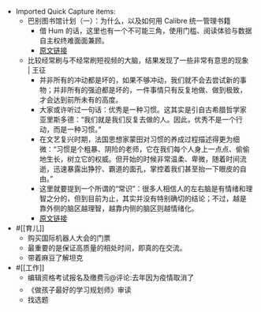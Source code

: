 - Imported Quick Capture items:
    - 巴别图书馆计划（一）：为什么，以及如何用 Calibre 统一管理书籍 
        - 借 Hum 的话，这里也有一个不可能三角，使用门槛、阅读体验与数据自主权终难面面兼顾。
        - [原文链接](https://utgd.net/article/20253)
    - 比较经常刷与不经常刷短视频的大脑，结果发现了一些非常有意思的现象 | 王征
        - 并非所有的冲动都是坏的，如果不够冲动，我们就不会去尝试新的事物；并非所有的强迫都是坏的，一件事情只有反复地做、做到极致，才会达到前所未有的高度。
        - 大家或许听过一句话：优秀是一种习惯。这其实是引自古希腊哲学家亚里斯多德：“我们就是我们反复去做的人。因此，优秀不是一个行动，而是一种习惯。”
        - 在文艺复兴时期，法国思想家蒙田对习惯的养成过程描述得更为细微：“习惯是个粗暴、阴险的老师，它在我们每个人身上一点点、偷偷地生长，树立它的权威。但开始的时候非常温柔、卑微，随着时间流逝，迅速暴露出狰狞、霸道的面孔，掌控着我们甚至抬一下眼皮的自由。”
        - 这里就要提到一个所谓的“常识”：很多人相信人的左右脑是有情绪和理智之分的，但到目前为止，其实并没有特别确切的结论；不过，越是靠外侧的脑区越理智，越靠内侧的脑区则越情绪化。
        - [原文链接](https://mp.weixin.qq.com/s?__biz=MzI4ODc0NjIzNQ==&mid=2247557218&idx=1&sn=a110678db217d351df0f71a4fabf417a&chksm=ec3a1ff6db4d96e02dc4b868133863ef684731e8d2dc87eafe724034029bdfdb0f3752a3e407&mpshare=1&scene=1&srcid=0818fR0FDsqGkSJGeTozghHh&sharer_sharetime=1692330575022&sharer_shareid=c51b7b13a0b085484bc7a81d87b76e86)
- #[[育儿]] 
    - 购买国际机器人大会的门票
    - 最重要的是保证高质量的相处时间，即真的在交流。 
    - 带着麻豆了解坦克
- #[[工作]]
    - 编辑资格考试报名及缴费🗒@评论:去年因为疫情取消了
    - 《做孩子最好的学习规划师》审读
    - 找选题

